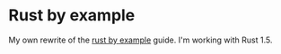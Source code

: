# Rust by example

My own rewrite of the [rust by example](http://rustbyexample.com/index.html) guide. I'm working with Rust 1.5.
